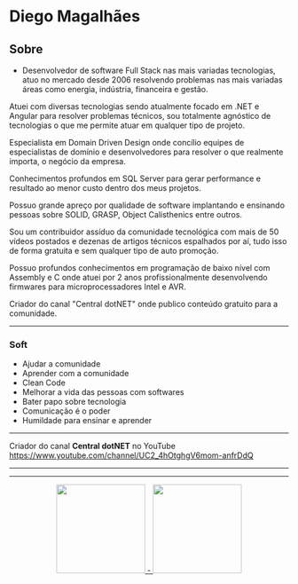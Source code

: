 
# Diego Magalhães
## Sobre
* Desenvolvedor de software Full Stack nas mais variadas tecnologias, atuo no mercado desde 2006 resolvendo problemas nas mais variadas áreas como energia, indústria, financeira e gestão.

Atuei com diversas tecnologias sendo atualmente focado em .NET e Angular para resolver problemas técnicos, sou totalmente agnóstico de tecnologias o que me permite atuar em qualquer tipo de projeto.

Especialista em Domain Driven Design onde concílio equipes de especialistas de domínio e desenvolvedores para resolver o que realmente importa, o negócio da empresa.

Conhecimentos profundos em SQL Server para gerar performance e resultado ao menor custo dentro dos meus projetos.

Possuo grande apreço por qualidade de software implantando e ensinando pessoas sobre SOLID, GRASP, Object Calisthenics entre outros.

Sou um contribuidor assíduo da comunidade tecnológica com mais de 50 vídeos postados e dezenas de artigos técnicos espalhados por aí, tudo isso de forma gratuita e sem qualquer tipo de auto promoção. 

Possuo profundos conhecimentos em programação de baixo nível com Assembly e C onde atuei por 2 anos profissionalmente desenvolvendo firmwares para microprocessadores Intel e AVR.

Criador do canal "Central dotNET" onde publico conteúdo gratuito para a comunidade.

<hr/>

### Soft
- Ajudar a comunidade 
- Aprender com a comunidade
- Clean Code
- Melhorar a vida das pessoas com softwares 
- Bater papo sobre tecnologia
- Comunicação é o poder
- Humildade para ensinar e aprender
<hr/>

Criador do canal **Central dotNET** no YouTube
https://www.youtube.com/channel/UC2_4hOtghgV6mom-anfrDdQ

<hr/>

<hr/>
 <div align="center">
  <a href="https://github.com/diegostan">
  <img height="160em" src="https://github-readme-stats.vercel.app/api?username=diegostan&show_icons=true&theme=radical&include_all_commits=true&count_private=true"/>
     - 
  <img height="160em" src="https://github-readme-stats.vercel.app/api/top-langs/?username=diegostan&layout=compact&langs_count=7&theme=radical"/>
    
</div>

<!---
diegostan/diegostan is a ✨ special ✨ repository because its `README.md` (this file) appears on your GitHub profile.
You can click the Preview link to take a look at your changes.
--->
